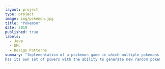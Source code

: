 ```yaml
---
layout: project
type: project
image: img/pokemon.jpg
title: "Pokemon"
date: 2019
published: true
labels:
  - Java
  - UML
  - Design Patterns
summary: "Implementation of a pockemon game in which multiple pokemons are defined and each
has its own set of powers with the ability to generate new random pokemons."
---
```




